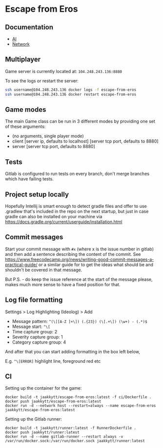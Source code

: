 # Escape from Eros

## Documentation

* [AI](docs/ai.md)
* [Network](docs/network.md)

## Multiplayer

Game server is currently located at: `104.248.243.136:8880`

To see the logs or restart the server:
```bash
ssh username@104.248.243.136 docker logs -f escape-from-eros
ssh username@104.248.243.136 docker restart escape-from-eros
```

## Game modes

The main Game class can be run in 3 different modes by providing one set of these arguments:
* (no arguments, single player mode)
* client [server ip, defaults to localhost] [server tcp port, defaults to 8880]
* server [server tcp port, defaults to 8880]

## Tests

Gitlab is configured to run tests on every branch, don't merge branches which have failing tests.

## Project setup locally

Hopefully Intellij is smart enough to detect gradle files and offer to use .gradlew that's included in the repo
on the next startup, but just in case gradle can also be installed on your machine via
https://docs.gradle.org/current/userguide/installation.html

## Commit messages

Start your commit message with `#x` (where x is the issue number in gitlab) and then add a sentence 
describing the content of the commit. See https://www.freecodecamp.org/news/writing-good-commit-messages-a-practical-guide/
or a similar guide for to get the ideas what should be and shouldn't be covered in that message.
 
But P.S. - do keep the issue reference at the start of the message please, makes much more sense to have a fixed position
for that. 

## Log file formatting

Settings > Log Highlighting (Ideolog) > Add

* Message pattern: `^(\[[A-Z ]+\]) (.{23}) (\[.+\]) (\w+) - (.*)$`
* Message start: `^\[`
* Time capture group: 2
* Severity capture group: 1
* Category capture group: 4

And after that you can start adding formatting in the box left below,
 
E.g. `^\[ERROR]` highlight line, foreground red etc

## CI

Setting up the container for the game:
```
docker build -t jaakkytt/escape-from-eros:latest -f ci/Dockerfile .
docker push jaakkytt/escape-from-eros:latest
docker run -d --network host --restart=always --name escape-from-eros jaakkytt/escape-from-eros:latest
```

Setting up the Gitlab runner:
```
docker build -t jaakkytt/runner:latest -f RunnerDockerfile .
docker push jaakkytt/runner:latest
docker run -d --name gitlab-runner --restart always -v /var/run/docker.sock:/var/run/docker.sock jaakkytt/runner:latest
```
